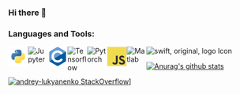 
### Hi there 👋

### Languages and Tools:

<img align="left" alt="Python" width="40px" src="https://raw.githubusercontent.com/github/explore/80688e429a7d4ef2fca1e82350fe8e3517d3494d/topics/python/python.png"/>

<img align="left" alt="Jupyter" width="40px" src="https://upload.wikimedia.org/wikipedia/commons/thumb/3/38/Jupyter_logo.svg/883px-Jupyter_logo.svg.png"/>

<img align="left" alt="C++" width="40px" src="https://github.com/devicons/devicon/blob/master/icons/c/c-original.svg"/>

<img align="left" alt="Tensorflow" width="40px" src="https://upload.wikimedia.org/wikipedia/commons/thumb/2/2d/Tensorflow_logo.svg/1200px-Tensorflow_logo.svg.png"/>
<img align="left" alt="Pytorch" width="40px" src="https://pytorch.org/assets/images/pytorch-logo.png"/>

<img align="left" alt="JavaScript" width="40px" src="https://github.com/devicons/devicon/blob/master/icons/javascript/javascript-original.svg"/>

<img id="image" data-size="512" class="img-responsive"  width="40px" src="https://cdn.icon-icons.com/icons2/2415/PNG/512/swift_original_logo_icon_146332.png" title="Swift, original, logo Icon Free" alt="swift, original, logo Icon">
<img align="left" alt="Matlab" width="40px" src="https://upload.wikimedia.org/wikipedia/commons/thumb/2/21/Matlab_Logo.png/667px-Matlab_Logo.png"/></div>


[![Anurag's github stats](https://github-readme-stats.vercel.app/api?username=feneskara)](https://github.com/anuraghazra/github-readme-stats)

[![andrey-lukyanenko StackOverflow](https://github-readme-stackoverflow.vercel.app/?userID=10996331)](https://stackoverflow.com/users/10996331/furkan-enes-kara)]





